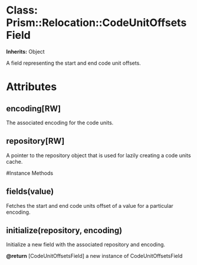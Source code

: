 # Class: Prism::Relocation::CodeUnitOffsetsField
**Inherits:** Object
    

A field representing the start and end code unit offsets.


# Attributes
## encoding[RW] [](#attribute-i-encoding)
The associated encoding for the code units.

## repository[RW] [](#attribute-i-repository)
A pointer to the repository object that is used for lazily creating a code
units cache.


#Instance Methods
## fields(value) [](#method-i-fields)
Fetches the start and end code units offset of a value for a particular
encoding.

## initialize(repository, encoding) [](#method-i-initialize)
Initialize a new field with the associated repository and encoding.

**@return** [CodeUnitOffsetsField] a new instance of CodeUnitOffsetsField

